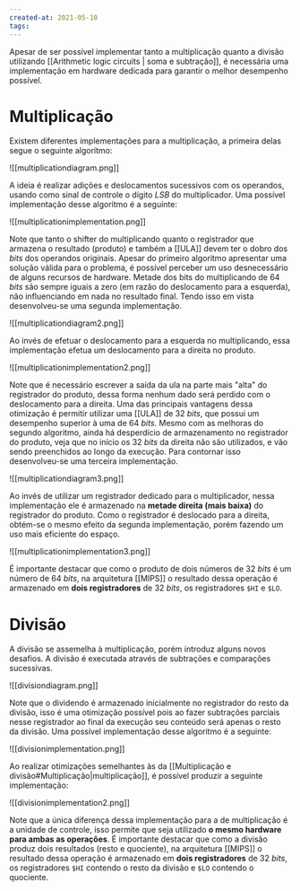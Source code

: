 ```yaml
---
created-at: 2021-05-10
tags:
---
```

Apesar de ser possível implementar tanto a multiplicação quanto a divisão utilizando [[Arithmetic logic circuits | soma e subtração]], é necessária uma implementação em hardware dedicada para garantir o melhor desempenho possível.

# Multiplicação
Existem diferentes implementações para a multiplicação, a primeira delas segue o seguinte algoritmo:

![[multiplicationdiagram.png]]

A ideia é realizar adições e deslocamentos sucessivos com os operandos, usando como sinal de controle o dígito *LSB* do multiplicador.
Uma possível implementação desse algoritmo é a seguinte:

![[multiplicationimplementation.png]]

Note que tanto o shifter do multiplicando quanto o registrador que armazena o resultado (produto) e também a [[ULA]] devem ter o dobro dos *bits* dos operandos originais.
Apesar do primeiro algoritmo apresentar uma solução válida para o problema, é possível perceber um uso desnecessário de alguns recursos de hardware. Metade dos bits do multiplicando de $64$ *bits* são sempre iguais a zero (em razão do deslocamento para a esquerda), não influenciando em nada no resultado final.
Tendo isso em vista desenvolveu-se uma segunda implementação.

![[multiplicationdiagram2.png]]

Ao invés de efetuar o deslocamento para a esquerda no multiplicando, essa implementação efetua um deslocamento para a direita no produto.

![[multiplicationimplementation2.png]]

Note que é necessário escrever a saída da ula na parte mais "alta" do registrador do produto, dessa forma nenhum dado será perdido com o deslocamento para a direita. Uma das principais vantagens dessa otimização é permitir utilizar uma [[ULA]] de $32$ *bits*, que possui um desempenho superior à uma de $64$ *bits*.
Mesmo com as melhoras do segundo algoritmo, ainda há desperdício de armazenamento no registrador do produto, veja que no início os $32$ *bits* da direita não são utilizados, e vão sendo preenchidos ao longo da execução.
Para contornar isso desenvolveu-se uma terceira implementação.

![[multiplicationdiagram3.png]]

Ao invés de utilizar um registrador dedicado para o multiplicador, nessa implementação ele é armazenado na **metade direita (mais baixa)** do registrador do produto. Como o registrador é deslocado para a direita, obtém-se o mesmo efeito da segunda implementação, porém fazendo um uso mais eficiente do espaço.

![[multiplicationimplementation3.png]]

É importante destacar que como o produto de dois números de $32$ *bits* é um número de $64$ *bits*, na arquitetura [[MIPS]] o resultado dessa operação é armazenado em **dois registradores** de $32$ *bits*, os registradores `$HI` e `$LO`.

# Divisão
A divisão se assemelha à multiplicação, porém introduz alguns novos desafios. A divisão é executada através de subtrações e comparações sucessivas.

![[divisiondiagram.png]]

Note que o dividendo é armazenado inicialmente no registrador do resto da divisão, isso é uma otimização possível pois ao fazer subtrações parciais nesse registrador ao final da execução seu conteúdo será apenas o resto da divisão.
Uma possível implementação desse algoritmo é a seguinte:

![[divisionimplementation.png]]

Ao realizar otimizações semelhantes às da [[Multiplicação e divisão#Multiplicação|multiplicação]], é possível produzir a seguinte implementação:

![[divisionimplementation2.png]]

Note que a única diferença dessa implementação para a de multiplicação é a unidade de controle, isso permite que seja utilizado **o mesmo hardware para ambas as operações**.
É importante destacar que como a divisão produz dois resultados (resto e quociente), na arquitetura [[MIPS]] o resultado dessa operação é armazenado em **dois registradores** de $32$ *bits*, os registradores `$HI` contendo o resto da divisão e `$LO` contendo o quociente.